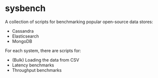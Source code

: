 # sysbench

A collection of scripts for benchmarking popular open-source data stores:

* Cassandra
* Elasticsearch
* MongoDB

For each system, there are scripts for:

* (Bulk) Loading the data from CSV
* Latency benchmarks
* Throughput benchmarks
